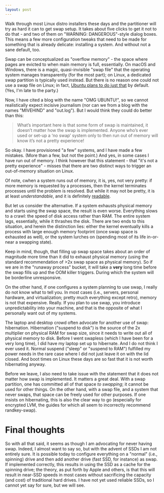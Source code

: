 ```yaml
---
layout: post
---
```


Walk through most Linux distro installers these days and the partitioner will
try as hard it can to get swap setup.  It takes about five clicks to get it
not to do that - and two of them on "WARNING: DANGEROUS"-style dialog boxes.
This means a few more configuration tweaks that need to be made for something
that is already delicate: installing a system.  And without not a sane
default, too.

Swap can be conceptualized as "overflow memory" - the space where pages are
evicted to when main memory is full, essentially.  On macOS and Windows, there
is a magic, quasi-invisible "swap file" that the operating system manages
transparently (for the most part); on Linux, a dedicated swap partition is
typically used instead.  But there is no reason one could not use a swap file
on Linux; in fact,
[Ubuntu plans to do just that](http://www.omgubuntu.co.uk/2016/12/ubuntu-17-04-drops-swaps-swap-partitions-swap-files)
by default.  (Yes, I'm late to the party.)

Now, I have cited a blog with the name "OMG UBUNTU!", so we cannot
realistically expect incisive journalism (nor can we from a blog with the
names "MIVEHIND" and "out.log").  But I would think they could do better than
this:

> What’s important here is that some form of swap is maintained, it doesn’t matter how the swap is implemented. Anyone who’s ever used or set-up a ‘no swap’ system only to then run out of memory will know it’s not a pretty experience!

So okay.  I have provisioned "a few" systems, and I have made a few mistakes.
(More than a few, but not the point.)  And yes, in some cases I have run out
of memory.  I think however that this statement - that "it's not a pretty
experience" - misses that there are two distinct ways to trigger an
out-of-memory situation on Linux.

Of note, cwhen a system runs out of memory, it is, yes, not very pretty: if
more memory is requested by a processes, then the kernel terminates processes
until the problem is resolved.  But while it may not be pretty, it is at least
*understandable*, and it is definitely
[readable](https://github.com/torvalds/linux/blob/master/mm/oom_kill.c#L975-L1053).

But let us consider the alternative.  If a system exhausts physical memory and
starts using the swap space, the result is even worse.  Everything slows to a
crawl: the speed of disk access rather than RAM.  The entire system lags,
essentially, while it thrashes the disk.  There are two ends to this
situation, and herein the distinction lies: either the kernel eventually kills
a process with large enough memory footprint (once swap space is exhausted as
well), or the system lurches on (spending most of its life in-or-near a
swapping state).

Keep in mind, though, that filling up swap space takes about an order of
magnitude more time than it did to exhaust physical memory (using the standard
recommendation of >2x swap space as physical memory).  So if we are in the
"runaway process" bucket, it will take a **very** long time before the swap
fills up and the OOM killer triggers.  During which the system will be
borderline unresponsive.

On the other hand, if one configures a system planning to use swap, I really
do not know what to tell you.  In most cases (i.e., servers, personal
hardware, and virtualization; pretty much everything except retro), memory is
not that expensive.  Really.  If you plan to use swap, you introduce
unpredictability into your machine, and that is the opposite of what I
personally want out of my systems.

The laptop and desktop crowd often advocate for another use of swap:
hibernation.  Hibernation ("suspend to disk") is the source of the 2x
multiplier on physical RAM for swap size, since it needs to write out all of
physical memory to disk.  Before I went swapless (which I have been for a very
long time), I did have my laptop set up to hibernate.  And I do not think I
ever used it.  Normal suspend ("sleep" or "suspend to RAM") fulfilled my power
needs in the rare case where I did not just leave it on with the lid closed.
And boot times on Linux these days are so fast that it is not worth
hibernating anyway.

Before we leave, I also need to take issue with the statement that it does not
matter how swap is implemented.  It matters a great deal.  With a swap
partition, one has committed all of that space *to swapping*; it cannot be
used for other things.  On the other hand, with a swap file, and a system that
never swaps, that space can be freely used for other purposes.  If one insists
on hibernating, this is also the clear way to go (especially for encrypted
LVM, the guides for which all seem to incorrectly recommend randkey-swap).

# Final thoughts

So with all that said, it seems as though I am advocating for never having
swap.  Indeed, I almost want to say so, but with the advent of SSDs I am not
entirely sure.  It is possible today to configure everything on a "normal"
(i.e., spinning) drive and then add another drive (fast SSD, for instance) as
swap.  If implemented correctly, this results in using the SSD as a cache for
the spinning drive; the theory, as put forth by Apple and others, is that this
will result in near-SSD speeds in most cases without sacrificing the capacity
(and cost) of traditional hard drives.  I have not yet used reliable SSDs, so
I cannot yet say for sure, but we will see.
